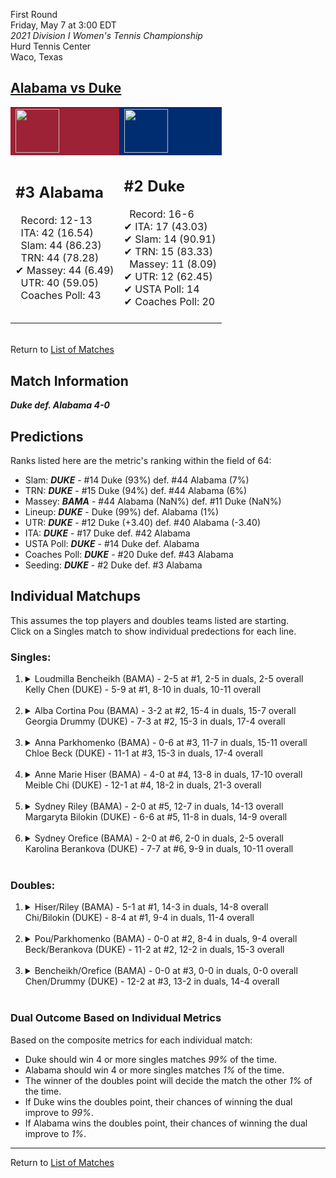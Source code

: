 First Round  
Friday, May 7 at 3:00 EDT  
_2021 Division I Women's Tennis Championship_  
Hurd Tennis Center  
Waco, Texas  
## [Alabama vs Duke](https://www.ncaa.com/game/5833653)  

<table><tr style="background-color: #d9d9d9 !important"><td style="background-color: #9D2235 !important"><img src="https://www.ncaa.com/sites/default/files/images/logos/schools/a/alabama.70.png" width="70" height="70" /></td><td style="background-color: #002D72 !important"><img src="https://www.ncaa.com/sites/default/files/images/logos/schools/d/duke.70.png" width="70" height="70" /></td></tr><tr>
<td>  

<h2>#3 Alabama</h2>  
&nbsp; Record: 12-13<br>  
&nbsp; ITA: 42 (16.54)<br>  
&nbsp; Slam: 44 (86.23)<br>  
&nbsp; TRN: 44 (78.28)<br>  
&#10004; Massey: 44 (6.49)<br>  
&nbsp; UTR: 40 (59.05)<br>  
&nbsp; Coaches Poll: 43<br>  
<br>  

</td>
<td>  

<h2>#2 Duke</h2>  
&nbsp; Record: 16-6<br>  
&#10004; ITA: 17 (43.03)<br>  
&#10004; Slam: 14 (90.91)<br>  
&#10004; TRN: 15 (83.33)<br>  
&nbsp; Massey: 11 (8.09)<br>  
&#10004; UTR: 12 (62.45)<br>  
&#10004; USTA Poll: 14<br>  
&#10004; Coaches Poll: 20<br>  
<br>  

</td>
</tr></table>  


<br>Return to [List of Matches](../index.md)  

## Match Information  
***Duke def. Alabama 4-0***  

## Predictions  

Ranks listed here are the metric's ranking within the field of 64:  
- Slam: ***DUKE*** - #14 Duke (93%) def. #44 Alabama (7%)  
- TRN: ***DUKE*** - #15 Duke (94%) def. #44 Alabama (6%)  
- Massey: ***BAMA*** - #44 Alabama (NaN%) def. #11 Duke (NaN%)  
- Lineup: ***DUKE*** - Duke (99%) def. Alabama (1%)  
- UTR: ***DUKE*** - #12 Duke (+3.40) def. #40 Alabama (-3.40)  
- ITA: ***DUKE*** - #17 Duke def. #42 Alabama  
- USTA Poll: ***DUKE*** - #14 Duke def. Alabama  
- Coaches Poll: ***DUKE*** - #20 Duke def. #43 Alabama  
- Seeding: ***DUKE*** - #2 Duke def. #3 Alabama  

## Individual Matchups  
This assumes the top players and doubles teams listed are starting.  
Click on a Singles match to show individual predections for each line.  

### Singles:  

<ol>
<li><details>
<summary markdown="span">Loudmilla Bencheikh (BAMA) - 2-5 at #1, 2-5 in duals, 2-5 overall<br>Kelly Chen (DUKE) - 5-9 at #1, 8-10 in duals, 10-11 overall</summary>
<h4>Predictions</h4><ul>
<li>Composite: <b><i>DUKE</i></b> - Chen (86%) def. Bencheikh (14%)</li>  
<li>Slam: <b><i>DUKE</i></b> - Chen (86%) def. Bencheikh (14%)</li>  
<li>TRN: <b><i>DUKE</i></b> - Chen (85%) def. Bencheikh (15%)</li>  
<li>Massey: <b><i>BAMA</i></b> - Bencheikh (NaN%) def. Chen (NaN%)</li>  
<li>UTR: <b><i>DUKE</i></b> - Chen (86%) def. Bencheikh (14%)</li>  
<li>ITA: <b><i>DUKE</i></b> - Chen (12.42) def. Bencheikh (1.60)</li>  
</ul>
</details>&nbsp;</li>
<li><details>
<summary markdown="span">Alba Cortina Pou (BAMA) - 3-2 at #2, 15-4 in duals, 15-7 overall<br>Georgia Drummy (DUKE) - 7-3 at #2, 15-3 in duals, 17-4 overall</summary>
<h4>Predictions</h4><ul>
<li>Composite: <b><i>DUKE</i></b> - Drummy (91%) def. Pou (9%)</li>  
<li>Slam: <b><i>DUKE</i></b> - Drummy (93%) def. Pou (7%)</li>  
<li>TRN: <b><i>DUKE</i></b> - Drummy (90%) def. Pou (10%)</li>  
<li>Massey: <b><i>BAMA</i></b> - Pou (NaN%) def. Drummy (NaN%)</li>  
<li>UTR: <b><i>DUKE</i></b> - Drummy (90%) def. Pou (10%)</li>  
<li>ITA: <b><i>DUKE</i></b> - Drummy (24.14) def. Pou (2.01)</li>  
</ul>
</details>&nbsp;</li>
<li><details>
<summary markdown="span">Anna Parkhomenko (BAMA) - 0-6 at #3, 11-7 in duals, 15-11 overall<br>Chloe Beck (DUKE) - 11-1 at #3, 15-3 in duals, 17-4 overall</summary>
<h4>Predictions</h4><ul>
<li>Composite: <b><i>DUKE</i></b> - Beck (95%) def. Parkhomenko (5%)</li>  
<li>Slam: <b><i>DUKE</i></b> - Beck (96%) def. Parkhomenko (4%)</li>  
<li>TRN: <b><i>DUKE</i></b> - Beck (96%) def. Parkhomenko (4%)</li>  
<li>Massey: <b><i>BAMA</i></b> - Parkhomenko (NaN%) def. Beck (NaN%)</li>  
<li>UTR: <b><i>DUKE</i></b> - Beck (93%) def. Parkhomenko (7%)</li>  
<li>ITA: <b><i>DUKE</i></b> - Beck (15.35) def. Parkhomenko (0.00)</li>  
</ul>
</details>&nbsp;</li>
<li><details>
<summary markdown="span">Anne Marie Hiser (BAMA) - 4-0 at #4, 13-8 in duals, 17-10 overall<br>Meible Chi (DUKE) - 12-1 at #4, 18-2 in duals, 21-3 overall</summary>
<h4>Predictions</h4><ul>
<li>Composite: <b><i>DUKE</i></b> - Chi (93%) def. Hiser (7%)</li>  
<li>Slam: <b><i>DUKE</i></b> - Chi (93%) def. Hiser (7%)</li>  
<li>TRN: <b><i>DUKE</i></b> - Chi (96%) def. Hiser (4%)</li>  
<li>Massey: <b><i>BAMA</i></b> - Hiser (NaN%) def. Chi (NaN%)</li>  
<li>UTR: <b><i>DUKE</i></b> - Chi (91%) def. Hiser (9%)</li>  
<li>ITA: <b><i>DUKE</i></b> - Chi (15.20) def. Hiser (0.00)</li>  
</ul>
</details>&nbsp;</li>
<li><details>
<summary markdown="span">Sydney Riley (BAMA) - 2-0 at #5, 12-7 in duals, 14-13 overall<br>Margaryta Bilokin (DUKE) - 6-6 at #5, 11-8 in duals, 14-9 overall</summary>
<h4>Predictions</h4><ul>
<li>Composite: <b><i>DUKE</i></b> - Bilokin (92%) def. Riley (8%)</li>  
<li>Slam: <b><i>DUKE</i></b> - Bilokin (93%) def. Riley (7%)</li>  
<li>TRN: <b><i>DUKE</i></b> - Bilokin (90%) def. Riley (10%)</li>  
<li>Massey: <b><i>BAMA</i></b> - Riley (NaN%) def. Bilokin (NaN%)</li>  
<li>UTR: <b><i>DUKE</i></b> - Bilokin (93%) def. Riley (7%)</li>  
<li>ITA: <b><i>DUKE</i></b> - Bilokin (2.72) def. Riley (0.00)</li>  
</ul>
</details>&nbsp;</li>
<li><details>
<summary markdown="span">Sydney Orefice (BAMA) - 2-0 at #6, 2-0 in duals, 2-5 overall<br>Karolina Berankova (DUKE) - 7-7 at #6, 9-9 in duals, 10-11 overall</summary>
<h4>Predictions</h4><ul>
<li>Composite: <b><i>DUKE</i></b> - Berankova (90%) def. Orefice (10%)</li>  
<li>Slam: <b><i>DUKE</i></b> - Berankova (92%) def. Orefice (8%)</li>  
<li>TRN: <b><i>DUKE</i></b> - Berankova (80%) def. Orefice (20%)</li>  
<li>Massey: <b><i>BAMA</i></b> - Orefice (NaN%) def. Berankova (NaN%)</li>  
<li>UTR: <b><i>DUKE</i></b> - Berankova (97%) def. Orefice (3%)</li>  
</ul>
</details>&nbsp;</li>
</ol>

### Doubles:  

<ol>
<li><details>
<summary markdown="span">Hiser/Riley (BAMA) - 5-1 at #1, 14-3 in duals, 14-8 overall<br>Chi/Bilokin (DUKE) - 8-4 at #1, 9-4 in duals, 11-4 overall</summary>
<br>Sorry, we don't have any metrics for this match
</details>&nbsp;</li>
<li><details>
<summary markdown="span">Pou/Parkhomenko (BAMA) - 0-0 at #2, 8-4 in duals, 9-4 overall<br>Beck/Berankova (DUKE) - 11-2 at #2, 12-2 in duals, 15-3 overall</summary>
<br>Sorry, we don't have any metrics for this match
</details>&nbsp;</li>
<li><details>
<summary markdown="span">Bencheikh/Orefice (BAMA) - 0-0 at #3, 0-0 in duals, 0-0 overall<br>Chen/Drummy (DUKE) - 12-2 at #3, 13-2 in duals, 14-4 overall</summary>
<br>Sorry, we don't have any metrics for this match
</details>&nbsp;</li>
</ol>

### Dual Outcome Based on Individual Metrics  
  
Based on the composite metrics for each individual match:  
- Duke should win 4 or more singles matches _99%_ of the time.  
- Alabama should win 4 or more singles matches _1%_ of the time.  
- The winner of the doubles point will decide the match the other _1%_ of the time.  
- If Duke wins the doubles point, their chances of winning the dual improve to _99%_.  
- If Alabama wins the doubles point, their chances of winning the dual improve to _1%_.  
  
------

Return to [List of Matches](../index.md)  
